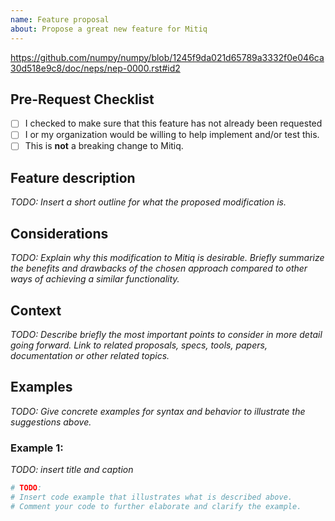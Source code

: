 ```yaml
---
name: Feature proposal
about: Propose a great new feature for Mitiq
---
```

https://github.com/numpy/numpy/blob/1245f9da021d65789a3332f0e046ca30d518e9c8/doc/neps/nep-0000.rst#id2

## Pre-Request Checklist

- [ ] I checked to make sure that this feature has not already been requested
- [ ] I or my organization would be willing to help implement and/or test this.
- [ ] This is **not** a breaking change to Mitiq.

## Feature description

_TODO: Insert a short outline for what the proposed modification is._

## Considerations

_TODO: Explain why this modification to Mitiq is desirable. Briefly summarize the benefits and drawbacks of the chosen approach compared to other ways of achieving a similar functionality._

## Context

_TODO: Describe briefly the most important points to consider in more detail going forward. Link to related proposals, specs, tools, papers, documentation or other related topics._

## Examples

_TODO: Give concrete examples for syntax and behavior to illustrate the suggestions above._

### Example 1:

_TODO: insert title and caption_

```python
# TODO: 
# Insert code example that illustrates what is described above.
# Comment your code to further elaborate and clarify the example.
```
